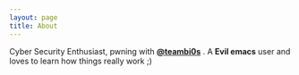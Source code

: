 ```yaml
---
layout: page
title: About
---
```





Cyber Security Enthusiast, pwning with **[@teambi0s](https://twitter.com/teambi0s)** . A **Evil emacs** user and loves to learn how things really work ;)
